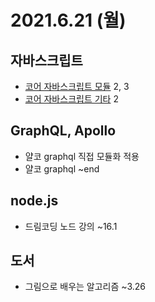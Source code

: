 # 2021.6.21 (월)

## 자바스크립트

- [코어 자바스크립트 모듈](https://ko.javascript.info/modules-intro) 2, 3
- [코어 자바스크립트 기타](https://ko.javascript.info/js-misc) 2

## GraphQL, Apollo

- 얄코 graphql 직접 모듈화 적용
- 얄코 graphql ~end

## node.js

- 드림코딩 노드 강의 ~16.1

## 도서

- 그림으로 배우는 알고리즘 ~3.26
